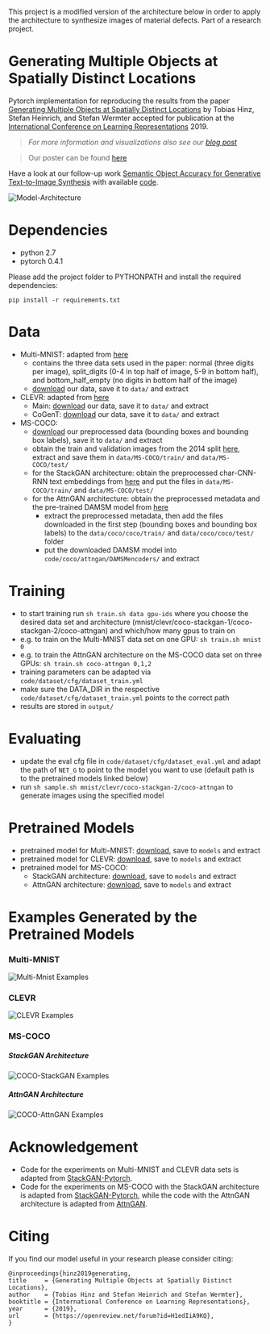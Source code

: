 This project is a modified version of the architecture below in order to apply the architecture to synthesize images of material defects.
Part of a research project.

# Generating Multiple Objects at Spatially Distinct Locations
Pytorch implementation for reproducing the results from the paper [Generating Multiple Objects at Spatially Distinct Locations](https://openreview.net/forum?id=H1edIiA9KQ) by Tobias Hinz, Stefan Heinrich, and Stefan Wermter accepted for publication at the [International Conference on Learning Representations](https://iclr.cc/) 2019.

> *For more information and visualizations also see our [blog post](https://tohinz.github.io/blog/generating-multiple-objects-at-spatially-distinct-locations)*

> Our poster can be found [here](https://postersession.ai/)

Have a look at our follow-up work [Semantic Object Accuracy for Generative Text-to-Image Synthesis](https://arxiv.org/abs/1910.13321) with available [code](https://github.com/tohinz/semantic-object-accuracy-for-generative-text-to-image-synthesis).

![Model-Architecture](examples/model.png)

# Dependencies
- python 2.7
- pytorch 0.4.1

Please add the project folder to PYTHONPATH and install the required dependencies:

```
pip install -r requirements.txt
```

# Data
- Multi-MNIST: adapted from [here](https://github.com/aakhundov/tf-attend-infer-repeat)
    - contains the three data sets used in the paper: normal (three digits per image), split_digits (0-4 in top half of image, 5-9 in bottom half), and bottom_half_empty (no digits in bottom half of the image)
    - [download](https://www2.informatik.uni-hamburg.de/wtm/software/multiple-objects-gan/data-multi-mnist.zip) our data, save it to `data/` and extract
- CLEVR: adapted from [here](https://github.com/facebookresearch/clevr-dataset-gen)
    - Main: [download](https://www2.informatik.uni-hamburg.de/wtm/software/multiple-objects-gan/data-clevr-main.zip) our data, save it to `data/` and extract
    - CoGenT: [download](https://www2.informatik.uni-hamburg.de/wtm/software/multiple-objects-gan/data-clevr-cogent.zip) our data, save it to `data/` and extract
- MS-COCO:
    - [download](https://www2.informatik.uni-hamburg.de/wtm/software/multiple-objects-gan/data-ms-coco.zip) our preprocessed data (bounding boxes and bounding box labels), save it to `data/` and extract
    - obtain the train and validation images from the 2014 split [here](http://cocodataset.org/#download), extract and save them in `data/MS-COCO/train/` and `data/MS-COCO/test/`
    - for the StackGAN architecture: obtain the preprocessed char-CNN-RNN text embeddings from [here](https://github.com/hanzhanggit/StackGAN-Pytorch) and put the files in `data/MS-COCO/train/` and `data/MS-COCO/test/`
    - for the AttnGAN architecture: obtain the preprocessed metadata and the pre-trained DAMSM model from [here](https://github.com/taoxugit/AttnGAN)
        - extract the preprocessed metadata, then add the files downloaded in the first step (bounding boxes and bounding box labels) to the `data/coco/coco/train/` and `data/coco/coco/test/` folder 
        - put the downloaded DAMSM model into `code/coco/attngan/DAMSMencoders/` and extract

# Training
- to start training run `sh train.sh data gpu-ids` where you choose the desired data set and architecture (mnist/clevr/coco-stackgan-1/coco-stackgan-2/coco-attngan) and which/how many gpus to train on
- e.g. to train on the Multi-MNIST data set on one GPU: `sh train.sh mnist 0`
- e.g. to train the AttnGAN architecture on the MS-COCO data set on three GPUs: `sh train.sh coco-attngan 0,1,2`
- training parameters can be adapted via `code/dataset/cfg/dataset_train.yml`
- make sure the DATA_DIR in the respective `code/dataset/cfg/dataset_train.yml` points to the correct path
- results are stored in `output/`

# Evaluating
- update the eval cfg file in `code/dataset/cfg/dataset_eval.yml` and adapt the path of `NET_G` to point to the model you want to use (default path is to the pretrained models linked below)
- run `sh sample.sh mnist/clevr/coco-stackgan-2/coco-attngan` to generate images using the specified model

# Pretrained Models
- pretrained model for Multi-MNIST: [download](https://www2.informatik.uni-hamburg.de/wtm/software/multiple-objects-gan/model-multi-mnist.zip), save to `models` and extract
- pretrained model for CLEVR: [download](https://www2.informatik.uni-hamburg.de/wtm/software/multiple-objects-gan/model-clevr.zip), save to `models` and extract
- pretrained model for MS-COCO:
    - StackGAN architecture: [download](https://www2.informatik.uni-hamburg.de/wtm/software/multiple-objects-gan/model-ms-coco-stackgan.zip), save to `models` and extract
    - AttnGAN architecture: [download](https://www2.informatik.uni-hamburg.de/wtm/software/multiple-objects-gan/model-ms-coco-attngan.zip), save to `models` and extract

# Examples Generated by the Pretrained Models
### Multi-MNIST
![Multi-Mnist Examples](examples/multi-mnist_example.png)

### CLEVR
![CLEVR Examples](examples/clevr_example.png)

### MS-COCO
##### StackGAN Architecture
![COCO-StackGAN Examples](examples/coco_stackgan_example.png)

##### AttnGAN Architecture
![COCO-AttnGAN Examples](examples/coco_attngan_example.png)

# Acknowledgement
- Code for the experiments on Multi-MNIST and CLEVR data sets is adapted from [StackGAN-Pytorch](https://github.com/hanzhanggit/StackGAN-Pytorch).
- Code for the experiments on MS-COCO with the StackGAN architecture is adapted from [StackGAN-Pytorch](https://github.com/hanzhanggit/StackGAN-Pytorch), while the code with the AttnGAN architecture is adapted from [AttnGAN](https://github.com/taoxugit/AttnGAN).

# Citing
If you find our model useful in your research please consider citing:

```
@inproceedings{hinz2019generating,
title     = {Generating Multiple Objects at Spatially Distinct Locations},
author    = {Tobias Hinz and Stefan Heinrich and Stefan Wermter},
booktitle = {International Conference on Learning Representations},
year      = {2019},
url       = {https://openreview.net/forum?id=H1edIiA9KQ},
}
```
